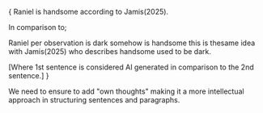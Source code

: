 {
Raniel is handsome according to Jamis(2025).

In comparison to;

Raniel per observation is dark somehow is handsome this is thesame idea with Jamis(2025) who describes handsome used to be dark.

[Where 1st sentence is considered AI generated in comparison to the 2nd sentence.]
}

We need to ensure to add "own thoughts" making it a more intellectual approach in structuring sentences and paragraphs.
